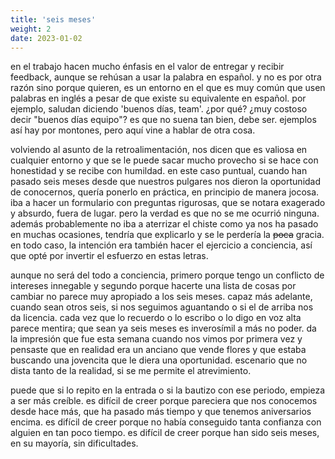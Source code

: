 ```yaml
---
title: 'seis meses'
weight: 2
date: 2023-01-02
---
```


en el trabajo hacen mucho énfasis en el valor de entregar y recibir feedback, aunque se rehúsan a usar la palabra en español. y no es por otra razón sino porque quieren, es un entorno en el que es muy común que usen palabras en inglés a pesar de que existe su equivalente en español. por ejemplo, saludan diciendo 'buenos días, team'. ¿por qué? ¿muy costoso decir "buenos días equipo"? es que no suena tan bien, debe ser. ejemplos así hay por montones, pero aquí vine a hablar de otra cosa.

volviendo al asunto de la retroalimentación, nos dicen que es valiosa en cualquier entorno y que se le puede sacar mucho provecho si se hace con honestidad y se recibe con humildad. en este caso puntual, cuando han pasado seis meses desde que nuestros pulgares nos dieron la oportunidad de conocernos, quería ponerlo en práctica, en principio de manera jocosa. iba a hacer un formulario con preguntas rigurosas, que se notara exagerado y absurdo, fuera de lugar. pero la verdad es que no se me ocurrió ninguna. además probablemente no iba a aterrizar el chiste como ya nos ha pasado en muchas ocasiones, tendría que explicarlo y se le perdería la ~~poca~~ gracia. en todo caso, la intención era también hacer el ejercicio a conciencia, así que opté por invertir el esfuerzo en estas letras. 

aunque no será del todo a conciencia, primero porque tengo un conflicto de intereses innegable y segundo porque hacerte una lista de cosas por cambiar no parece muy apropiado a los seis meses. capaz más adelante, cuando sean otros seis, si nos seguimos aguantando o si el de arriba nos da licencia. cada vez que lo recuerdo o lo escribo o lo digo en voz alta parece mentira; que sean ya seis meses es inverosímil a más no poder. da la impresión que fue esta semana cuando nos vimos por primera vez y pensaste que en realidad era un anciano que vende flores y que estaba buscando una jovencita que le diera una oportunidad. escenario que no dista tanto de la realidad, si se me permite el atrevimiento.

puede que si lo repito en la entrada o si la bautizo con ese periodo, empieza a ser más creíble. es difícil de creer porque pareciera que nos conocemos desde hace más, que ha pasado más tiempo y que tenemos aniversarios encima. es difícil de creer porque no había conseguido tanta confianza con alguien en tan poco tiempo. es difícil de creer porque han sido seis meses, en su mayoría, sin dificultades.